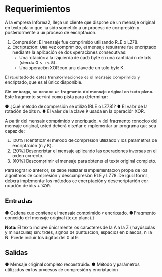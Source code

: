 Requerimientos
==============

A la empresa Informa2, llega un cliente que dispone de un mensaje original en texto plano que ha sido
sometido a un proceso de compresión y posteriormente a un proceso de encriptación.

1. Compresión: El mensaje fue comprimido utilizando RLE o LZ78.
2. Encriptación: Una vez comprimido, el mensaje resultante fue encriptado mediante la aplicación de dos operaciones consecutivas:
   - Una rotación a la izquierda de cada byte en una cantidad n de bits (siendo 0 < n < 8).
   - Una operación XOR con una clave de un solo byte K.

El resultado de estas transformaciones es el mensaje comprimido y encriptado, que es el único
disponible.

Sin embargo, se conoce un fragmento del mensaje original en texto plano. Este fragmento servirá como
pista para determinar:

● ¿Qué método de compresión se utilizó (RLE o LZ78)?
● El valor de la rotación de bits n.
● El valor de la clave K usada en la operación XOR.

A partir del mensaje comprimido y encriptado, y del fragmento conocido del mensaje original, usted
deberá diseñar e implementar un programa que sea capaz de:

1. [20%] Identificar el método de compresión utilizado y los parámetros de encriptación (n y K).
2. [20%] Desencriptar el mensaje aplicando las operaciones inversas en el orden correcto.
3. [60%] Descomprimir el mensaje para obtener el texto original completo.

Para lograr lo anterior, se debe realizar la implementación propia de los algoritmos de compresión y
descompresión RLE y LZ78. De igual forma, deberá implementar los métodos de encriptación y
desencriptación con rotación de bits + XOR.

## Entradas
● Cadena que contiene el mensaje comprimido y encriptado.
● Fragmento conocido del mensaje original (texto plano).}

**Nota:** El texto incluye únicamente los caracteres de la A a la Z (mayúsculas y minúsculas) sin: tildes,
signos de puntuación, espacios en blancos, ni la Ñ. Puede incluir los dígitos del 0 al 9.

## Salidas

● Mensaje original completo reconstruido.
● Método y parámetros utilizados en los procesos de compresión y encriptación
